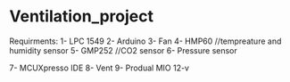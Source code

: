 # Ventilation_project

Requirments:
1- LPC 1549
2- Arduino
3- Fan
4- HMP60                      //tempreature and humidity sensor
5- GMP252                      //CO2 sensor
6- Pressure sensor




7- MCUXpresso IDE
8- Vent
9- Produal MIO 12-v
